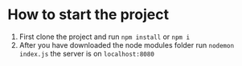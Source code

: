 # How to start the project

1. First clone the project and run `npm install` or `npm i`
2. After you have downloaded the node modules folder run `nodemon index.js` 
the server is on `localhost:8080`
